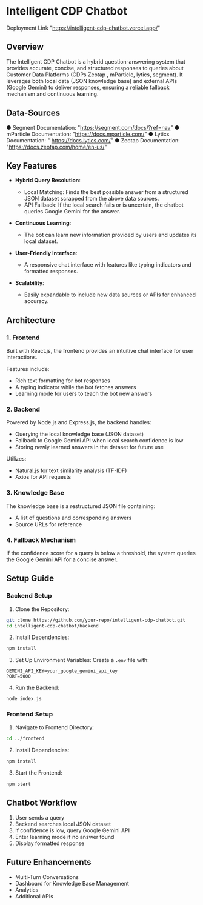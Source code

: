# Intelligent CDP Chatbot

Deployment Link "https://intelligent-cdp-chatbot.vercel.app/"

## Overview
The Intelligent CDP Chatbot is a hybrid question-answering system that provides accurate, concise, and structured responses to queries about Customer Data Platforms (CDPs Zeotap , mParticle, lytics, segment). It leverages both local data (JSON knowledge base) and external APIs (Google Gemini) to deliver responses, ensuring a reliable fallback mechanism and continuous learning.

## Data-Sources
● Segment Documentation: "https://segment.com/docs/?ref=nav"
● mParticle Documentation: "https://docs.mparticle.com/"
● Lytics Documentation: " https://docs.lytics.com/"
● Zeotap Documentation: "https://docs.zeotap.com/home/en-us/"
## Key Features
- **Hybrid Query Resolution**:
  - Local Matching: Finds the best possible answer from a structured JSON dataset scrapped from the above data sources.
  - API Fallback: If the local search fails or is uncertain, the chatbot queries Google Gemini for the answer.

- **Continuous Learning**:
  - The bot can learn new information provided by users and updates its local dataset.

- **User-Friendly Interface**:
  - A responsive chat interface with features like typing indicators and formatted responses.

- **Scalability**:
  - Easily expandable to include new data sources or APIs for enhanced accuracy.

## Architecture
### 1. Frontend
Built with React.js, the frontend provides an intuitive chat interface for user interactions.

Features include:
- Rich text formatting for bot responses
- A typing indicator while the bot fetches answers
- Learning mode for users to teach the bot new answers

### 2. Backend
Powered by Node.js and Express.js, the backend handles:
- Querying the local knowledge base (JSON dataset)
- Fallback to Google Gemini API when local search confidence is low
- Storing newly learned answers in the dataset for future use

Utilizes:
- Natural.js for text similarity analysis (TF-IDF)
- Axios for API requests

### 3. Knowledge Base
The knowledge base is a restructured JSON file containing:
- A list of questions and corresponding answers
- Source URLs for reference

### 4. Fallback Mechanism
If the confidence score for a query is below a threshold, the system queries the Google Gemini API for a concise answer.

## Setup Guide
### Backend Setup
1. Clone the Repository:
```bash
git clone https://github.com/your-repo/intelligent-cdp-chatbot.git
cd intelligent-cdp-chatbot/backend
```

2. Install Dependencies:
```bash
npm install
```

3. Set Up Environment Variables:
Create a `.env` file with:
```env
GEMINI_API_KEY=your_google_gemini_api_key
PORT=5000
```

4. Run the Backend:
```bash
node index.js
```

### Frontend Setup
1. Navigate to Frontend Directory:
```bash
cd ../frontend
```

2. Install Dependencies:
```bash
npm install
```

3. Start the Frontend:
```bash
npm start
```

## Chatbot Workflow
1. User sends a query
2. Backend searches local JSON dataset
3. If confidence is low, query Google Gemini API
4. Enter learning mode if no answer found
5. Display formatted response

## Future Enhancements
- Multi-Turn Conversations
- Dashboard for Knowledge Base Management
- Analytics
- Additional APIs


